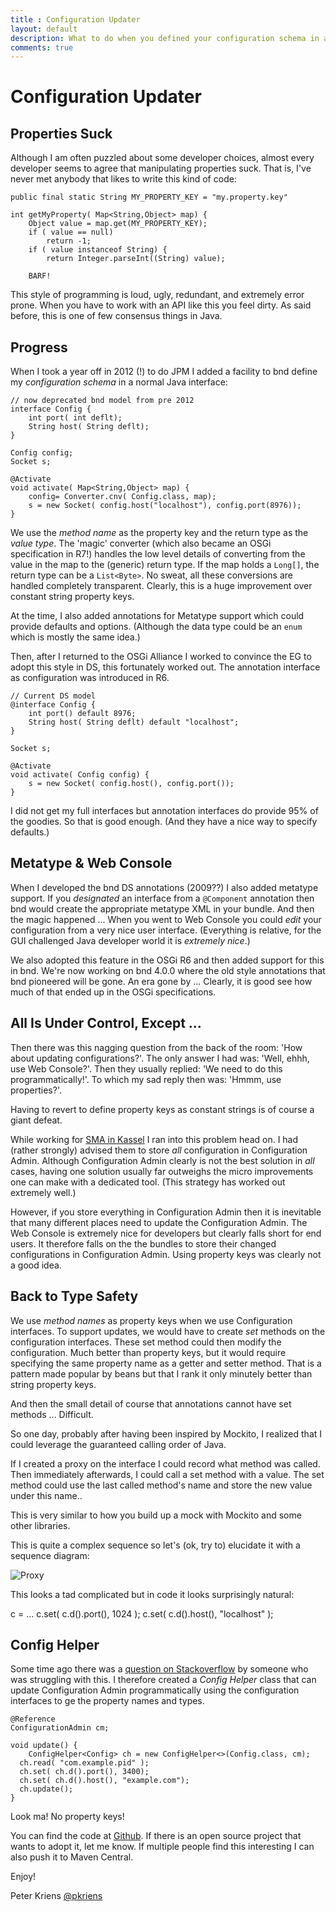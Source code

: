 ```yaml
---
title : Configuration Updater
layout: default
description: What to do when you defined your configuration schema in a Java annotation interface but now need to update the configuration?
comments: true
---
```

# Configuration Updater
## Properties Suck

Although I am often puzzled about some developer choices, almost every developer seems to agree that manipulating properties suck. That is, I've never met anybody that likes to write this kind of code:

	public final static String MY_PROPERTY_KEY = "my.property.key"

	int getMyProperty( Map<String,Object> map) {
		Object value = map.get(MY_PROPERTY_KEY);
		if ( value == null)
			return -1;
		if ( value instanceof String) {
			return Integer.parseInt((String) value);

		BARF!

This style of programming is loud, ugly, redundant, and extremely error prone. When you have to work
with an API like this you feel dirty. As said before, this is one of few consensus things in Java.

## Progress

When I took a year off in 2012 (!) to do JPM I added a facility to bnd define my _configuration schema_ in 
a normal Java interface:

	// now deprecated bnd model from pre 2012
	interface Config {
		int port( int deflt);
		String host( String deflt);
	}

	Config config;
	Socket s;

	@Activate
	void activate( Map<String,Object> map) {
		config= Converter.cnv( Config.class, map);
		s = new Socket( config.host("localhost"), config.port(8976));
	}

We use the _method name_ as the property key and the return type as the _value type_. The 'magic' converter (which also became an OSGi specification in R7!) handles the low level details of converting from the value in the map to the (generic) return type. If the map holds a `Long[]`, the return type can be a `List<Byte>`. No sweat, all these conversions are handled completely transparent. Clearly, this is a huge improvement over constant string property keys. 

At the time, I also added annotations for Metatype support which could provide defaults and
options. (Although the data type could be an `enum` which is mostly the same idea.)

Then, after I returned to the OSGi Alliance I worked to convince the EG to adopt this style in
DS, this fortunately worked out. The annotation interface as configuration was introduced in R6.

	// Current DS model
	@interface Config {
		int port() default 8976;
		String host( String deflt) default "localhost";
	}

	Socket s;

	@Activate
	void activate( Config config) {
		s = new Socket( config.host(), config.port());
	}


I did not get my full interfaces but annotation interfaces do provide 95% of the 
goodies. So that is good enough. (And they have a nice way to specify defaults.) 

## Metatype & Web Console

When I developed the bnd DS annotations (2009??) I also added metatype support. 
If you _designated_ an interface from a `@Component` annotation then bnd would
create the appropriate metatype XML in your bundle. And then the magic happened ... When you
went to Web Console you could _edit_ your configuration from a very nice user interface. 
(Everything is relative, for the GUI challenged Java developer world it is _extremely nice_.)

We also adopted this feature in the OSGi R6 and then added support for this in bnd. We're now
working on bnd 4.0.0 where the old style annotations that bnd pioneered will be gone. An era gone by ...
Clearly, it is good see how much of that ended up in the OSGi specifications.

## All Is Under Control, Except ...

Then there was this nagging question from the back of the room: 'How about updating configurations?'.
The only answer I had was: 'Well, ehhh, use Web Console?'. Then they usually replied: 'We need to do
this programmatically!'. To which my sad reply then was: 'Hmmm, use properties?'. 

Having to revert to define property keys as constant strings is of course a giant defeat. 

While working for [SMA in Kassel](http://www.ennexos.com/en/) I ran into this problem head on. I had (rather
strongly) advised them to store _all_ configuration in Configuration Admin. Although Configuration Admin
clearly is not the best solution in _all_ cases, having one solution usually far outweighs the
micro improvements one can make with a dedicated tool. (This strategy has worked out extremely well.)

However, if you store everything in Configuration Admin then it is inevitable that many different
places need to update the Configuration Admin. The Web Console is extremely nice for developers but
clearly falls short for end users. It therefore falls on the the bundles to store their changed
configurations in Configuration Admin. Using property keys was clearly not a good idea.

## Back to Type Safety

We use _method names_ as property keys when we use Configuration interfaces. To support
updates, we would have to create _set_ methods on the
configuration interfaces. These set method could then modify the configuration. Much better than
property keys, but it would require specifying the same property name as a getter and setter method.
That is a pattern made popular by beans but that I rank it only minutely better than string property keys. 

And then the small detail of course that annotations cannot have set methods ... Difficult.

So one day, probably after having been inspired by Mockito, I realized that I could leverage the guaranteed 
calling order of Java. 

If I created a proxy on the interface I could record what method
was called. Then immediately afterwards, I could call a set method with a
value. The set method could use the last called method's name and store the 
new value under this name.. 

This is very similar to how you build up a mock
with Mockito and some other libraries. 

This is quite a complex sequence so let's (ok, try to) elucidate it with a sequence diagram:

![Proxy](http://www.plantuml.com/plantuml/png/NO_1YiCW54Nt-OeBtIWqVe2a8T1rPzT5bs9UGo5HqMVx-pKrpJ2pKUuxLuyEYKtalCpDpMUqFSgcON62enVEtjqVqpMCXadKeEniKfBVkjNOW8HLezX17Me47xbCQznEb1ku60uh-oLL7ObpTEYINmXFCsVgTnTqSIHYyGSVqQrlhK4sjkql9cYKHONCucDJ4_6FMKZ8V-s1t5X-_mO0)

This looks a tad complicated but in code it looks surprisingly natural:

   c = ...
   c.set( c.d().port(), 1024 );
   c.set( c.d().host(), "localhost" );
   
## Config Helper

Some time ago there was a [question on Stackoverflow](https://stackoverflow.com/questions/49238517/how-to-map-service-factory-pids-to-their-objectclassdefinition/49239698?noredirect=1#comment85508462_49239698) by someone who was struggling with this. I therefore created a _Config Helper_ class that can update Configuration Admin programmatically
using the configuration interfaces to ge the property names and types. 

    @Reference
    ConfigurationAdmin cm;
  
    void update() {
	    ConfigHelper<Config> ch = new ConfigHelper<>(Config.class, cm);
      ch.read( "com.example.pid" );
      ch.set( ch.d().port(), 3400);
      ch.set( ch.d().host(), "example.com");
      ch.update();
    }

Look ma! No property keys!

You can find the code at [Github][1]. If there is an open source project that wants to adopt it, let me know. If multiple people find this interesting I can also push it to Maven Central.

Enjoy!

  Peter Kriens
  [@pkriens](https://twitter.com/pkriens)
  
[1]: https://github.com/aQute-os/biz.aQute.osgi.util/tree/master/biz.aQute.osgi.configuration.util
		

